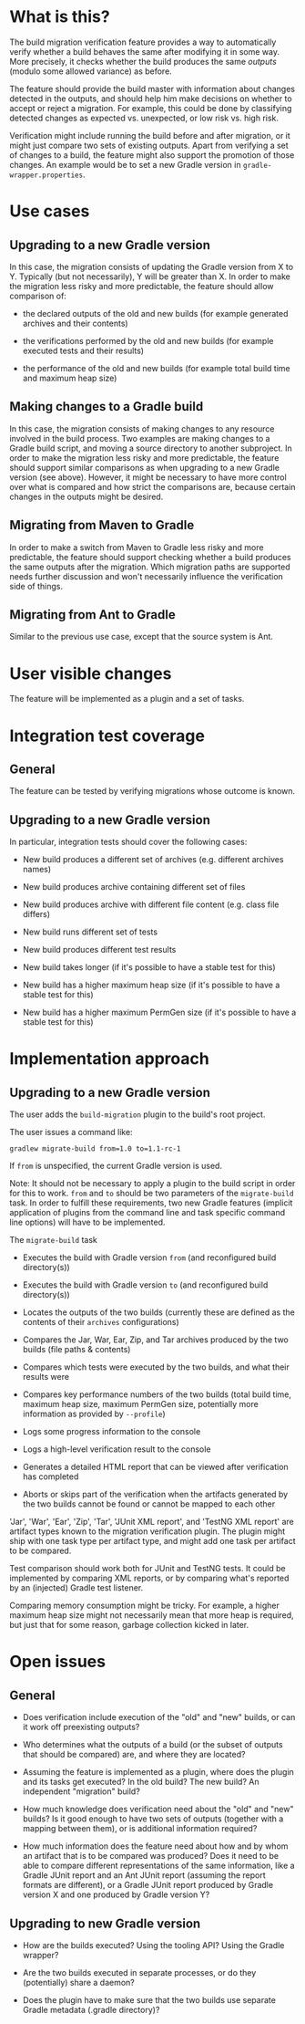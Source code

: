 # What is this?

The build migration verification feature provides a way to automatically verify whether a build behaves
the same after modifying it in some way. More precisely, it checks whether the build produces
the same _outputs_ (modulo some allowed variance) as before.

The feature should provide the build
master with information about changes detected in the outputs, and should help him make decisions
on whether to accept or reject a migration. For example, this could be done by classifying detected
changes as expected vs. unexpected, or low risk vs. high risk.

Verification might include running the build before and after migration, or it might just compare
two sets of existing outputs. Apart from verifying a set of changes to a build, the feature might
also support the promotion of those changes. An example would be to set a new Gradle version in
`gradle-wrapper.properties`.

# Use cases

## Upgrading to a new Gradle version

In this case, the migration consists of updating the Gradle version from X to Y. Typically
(but not necessarily), Y will be greater than X. In order to make the migration less risky and more
predictable, the feature should allow comparison of:

* the declared outputs of the old and new builds (for example generated archives and their contents)

* the verifications performed by the old and new builds (for example executed tests and their results)

* the performance of the old and new builds (for example total build time and maximum heap size)

## Making changes to a Gradle build

In this case, the migration consists of making changes to any resource involved in the build process. Two
examples are making changes to a Gradle build script, and moving a source directory to another subproject.
In order to make the migration less risky and more predictable, the feature should support similar
comparisons as when upgrading to a new Gradle version (see above). However, it might be necessary to
have more control over what is compared and how strict the comparisons are, because certain changes
in the outputs might be desired.

## Migrating from Maven to Gradle

In order to make a switch from Maven to Gradle less risky and more predictable, the feature should support
checking whether a build produces the same outputs after the migration. Which migration paths are supported
needs further discussion and won't necessarily influence the verification side of things.

## Migrating from Ant to Gradle

Similar to the previous use case, except that the source system is Ant.

# User visible changes

The feature will be implemented as a plugin and a set of tasks.

# Integration test coverage

## General

The feature can be tested by verifying migrations whose outcome is known.

## Upgrading to a new Gradle version

In particular, integration tests should cover the following cases:

* New build produces a different set of archives (e.g. different archives names)

* New build produces archive containing different set of files

* New build produces archive with different file content (e.g. class file differs)

* New build runs different set of tests

* New build produces different test results

* New build takes longer (if it's possible to have a stable test for this)

* New build has a higher maximum heap size (if it's possible to have a stable test for this)

* New build has a higher maximum PermGen size (if it's possible to have a stable test for this)

# Implementation approach

## Upgrading to a new Gradle version

The user adds the `build-migration` plugin to the build's root project.

The user issues a command like:

    gradlew migrate-build from=1.0 to=1.1-rc-1

If `from` is unspecified, the current Gradle version is used.

Note: It should not be necessary to apply a plugin to the build script in order for this to work.
`from` and `to` should be two parameters of the `migrate-build` task. In order to fulfill these
requirements, two new Gradle features (implicit application of plugins from the command line
and task specific command line options) will have to be implemented.

The `migrate-build` task

* Executes the build with Gradle version `from` (and reconfigured build directory(s))

* Executes the build with Gradle version `to` (and reconfigured build directory(s))

* Locates the outputs of the two builds (currently these are defined as the contents of their `archives` configurations)

* Compares the Jar, War, Ear, Zip, and Tar archives produced by the two builds (file paths & contents)

* Compares which tests were executed by the two builds, and what their results were

* Compares key performance numbers of the two builds (total build time, maximum heap size,
maximum PermGen size, potentially more information as provided by `--profile`)

* Logs some progress information to the console

* Logs a high-level verification result to the console

* Generates a detailed HTML report that can be viewed after verification has completed

* Aborts or skips part of the verification when the artifacts generated by the two builds
cannot be found or cannot be mapped to each other

'Jar', 'War', 'Ear', 'Zip', 'Tar', 'JUnit XML report', and 'TestNG XML report' are artifact
types known to the migration verification plugin. The plugin might ship with one task type
per artifact type, and might add one task per artifact to be compared.

Test comparison should work both for JUnit and TestNG tests. It could be implemented by
comparing XML reports, or by comparing what's reported by an (injected) Gradle test listener.

Comparing memory consumption might be tricky. For example, a higher maximum heap size might not
necessarily mean that more heap is required, but just that for some reason, garbage collection
kicked in later.

# Open issues

## General

* Does verification include execution of the "old" and "new" builds, or can it work off preexisting outputs?

* Who determines what the outputs of a build (or the subset of outputs that should be compared) are, and where
they are located?

* Assuming the feature is implemented as a plugin, where does the plugin and its tasks get executed?
In the old build? The new build? An independent "migration" build?

* How much knowledge does verification need about the "old" and "new" builds? Is it good enough to have two
sets of outputs (together with a mapping between them), or is additional information required?

* How much information does the feature need about how and by whom an artifact that is to be compared was produced?
Does it need to be able to compare different representations of the same information, like a Gradle JUnit report and
an Ant JUnit report (assuming the report formats are different), or a Gradle JUnit report produced by Gradle version X
and one produced by Gradle version Y?

## Upgrading to new Gradle version

* How are the builds executed? Using the tooling API? Using the Gradle wrapper?

* Are the two builds executed in separate processes, or do they (potentially) share a daemon?

* Does the plugin have to make sure that the two builds use separate Gradle metadata (.gradle directory)?


